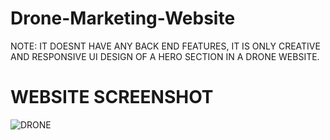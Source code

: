 # Drone-Marketing-Website

NOTE: IT DOESNT HAVE ANY BACK END FEATURES, IT IS ONLY CREATIVE AND RESPONSIVE UI DESIGN OF A HERO SECTION IN A DRONE WEBSITE.

# WEBSITE SCREENSHOT 


![DRONE](https://github.com/Mitalicops/Drone-Marketing-Website/assets/120451953/ef80ef5f-e500-4b3d-880b-614ccf7c3d95)


